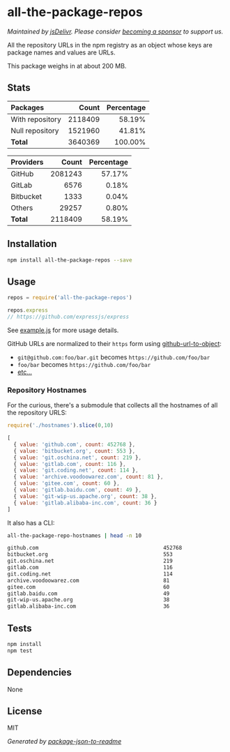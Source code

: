 # all-the-package-repos

*Maintained by [jsDelivr](https://github.com/jsdelivr). Please consider [becoming a sponsor](https://github.com/sponsors/jsdelivr) to support us.*

All the repository URLs in the npm registry as an object whose keys are package names and values are URLs.

This package weighs in at about 200 MB.

## Stats

<!-- stats -->
Packages | Count | Percentage
:------- | -----:| ----------:
With repository | 2118409 | 58.19%
Null repository | 1521960 | 41.81%
**Total** | 3640369 | 100.00%

Providers | Count | Percentage
:-------- | -----:| ----------:
GitHub | 2081243 | 57.17%
GitLab | 6576 | 0.18%
Bitbucket | 1333 | 0.04%
Others | 29257 | 0.80%
**Total** | 2118409 | 58.19%
<!-- /stats -->

## Installation

```sh
npm install all-the-package-repos --save
```

## Usage

```js
repos = require('all-the-package-repos')

repos.express
// https://github.com/expressjs/express
```

See [example.js](example.js) for more usage details.

GitHub URLs are normalized to their `https` form using
[github-url-to-object](http://ghub.io/github-url-to-object):

- `git@github.com:foo/bar.git` becomes `https://github.com/foo/bar`
- `foo/bar` becomes `https://github.com/foo/bar`
- [etc...](http://ghub.io/github-url-to-object)

### Repository Hostnames

For the curious, there's a submodule that collects all the hostnames of all the
repository URLS:

```js
require('./hostnames').slice(0,10)

[ 
  { value: 'github.com', count: 452768 },
  { value: 'bitbucket.org', count: 553 },
  { value: 'git.oschina.net', count: 219 },
  { value: 'gitlab.com', count: 116 },
  { value: 'git.coding.net', count: 114 },
  { value: 'archive.voodoowarez.com', count: 81 },
  { value: 'gitee.com', count: 60 },
  { value: 'gitlab.baidu.com', count: 49 },
  { value: 'git-wip-us.apache.org', count: 38 },
  { value: 'gitlab.alibaba-inc.com', count: 36 }
]
```

It also has a CLI:

```sh
all-the-package-repo-hostnames | head -n 10

github.com                                        452768
bitbucket.org                                     553
git.oschina.net                                   219
gitlab.com                                        116
git.coding.net                                    114
archive.voodoowarez.com                           81
gitee.com                                         60
gitlab.baidu.com                                  49
git-wip-us.apache.org                             38
gitlab.alibaba-inc.com                            36
```

## Tests

```sh
npm install
npm test
```

## Dependencies

None

## License

MIT

_Generated by [package-json-to-readme](https://github.com/zeke/package-json-to-readme)_
